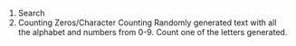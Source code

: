 1. Search
2. Counting Zeros/Character Counting 
Randomly generated text with all the alphabet and numbers from 0-9.
Count one of the letters generated.
